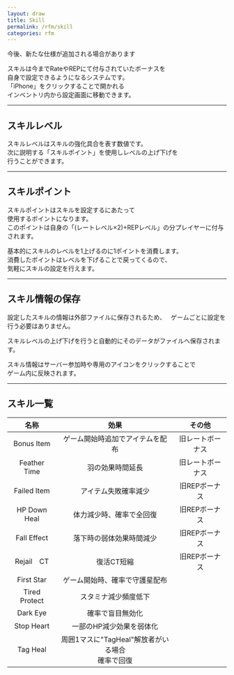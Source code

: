 ```yaml
---
layout: draw
title: Skill
permalink: /rfm/skill
categories: rfm
---
```

<p class="alert alert-info">今後、新たな仕様が追加される場合があります</p>

スキルは今までRateやREPにて付与されていたボーナスを<br>
自身で設定できるようになるシステムです。<br>
「iPhone」をクリックすることで開かれる  
インベントリ内から設定画面に移動できます。  

---------------------------------------
## スキルレベル

スキルレベルはスキルの強化具合を表す数値です。  
次に説明する「スキルポイント」を使用しレベルの上げ下げを  
行うことができます。

---------------------------------------
## スキルポイント

スキルポイントはスキルを設定するにあたって  
使用するポイントになります。  
このポイントは自身の「(レートレベル×2)+REPレベル」の分プレイヤーに付与されます。  

基本的にスキルのレベルを1上げるのに1ポイントを消費します。  
消費したポイントはレベルを下げることで戻ってくるので、  
気軽にスキルの設定を行えます。  
  
----------------------------------------
## スキル情報の保存

設定したスキルの情報は外部ファイルに保存されるため、  
ゲームごとに設定を行う必要はありません。

スキルレベルの上げ下げを行うと自動的にそのデータがファイルへ保存されます。

スキル情報はサーバー参加時や専用のアイコンをクリックすることで  
ゲーム内に反映されます。
  
----------------------------------------
## スキル一覧

| 名称 | 効果 |その他|
| :-----------: |:-------------:|:-------------:|
| Bonus Item | ゲーム開始時追加でアイテムを配布 | 旧レートボーナス|
| Feather Time | 羽の効果時間延長 | 旧レートボーナス |
| Failed Item | アイテム失敗確率減少 | 旧REPボーナス |
| HP Down Heal | 体力減少時、確率で全回復 | 旧REPボーナス |
| Fall Effect | 落下時の弱体効果時間減少 | 旧REPボーナス |
| Rejail　CT | 復活CT短縮 | 旧REPボーナス |
| First Star |ゲーム開始時、確率で守護星配布 | |
| Tired Protect |スタミナ減少頻度低下 | |
| Dark Eye |確率で盲目無効化 | |
| Stop Heart |一部のHP減少効果を弱体化 | |
| Tag Heal |周囲1マスに"TagHeal"解放者がいる場合<br>確率で回復 | |

  


 
